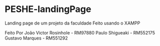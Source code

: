 # PESHE-landingPage
Landing page de um projeto da faculdade
Feito usando o XAMPP

Feito Por João Victor Rosinhole - RM97880
          Paulo Shigueaki - RM552175
          Gustavo Marques - RM551292
